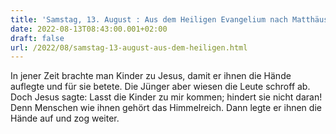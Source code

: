 ```yaml
---
title: 'Samstag, 13. August : Aus dem Heiligen Evangelium nach Matthäus - Mt 19,13-15.'
date: 2022-08-13T08:43:00.001+02:00
draft: false
url: /2022/08/samstag-13-august-aus-dem-heiligen.html
---
```


In jener Zeit brachte man Kinder zu Jesus, damit er ihnen die Hände auflegte und für sie betete. Die Jünger aber wiesen die Leute schroff ab. Doch Jesus sagte: Lasst die Kinder zu mir kommen; hindert sie nicht daran! Denn Menschen wie ihnen gehört das Himmelreich. Dann legte er ihnen die Hände auf und zog weiter.